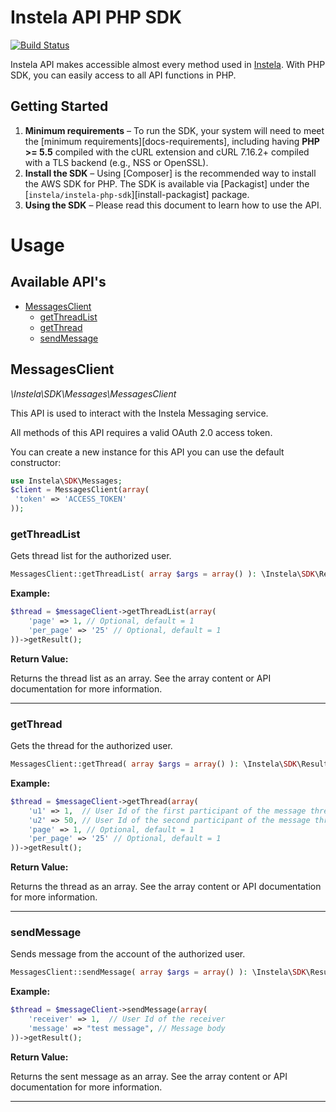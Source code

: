 # Instela API PHP SDK

[![Build Status](https://travis-ci.com/thehivecluster/instela-api-client.svg?token=g7m3yvL9xyyUBXqyRzHX)](https://travis-ci.com/thehivecluster/instela-api-client)

Instela API makes accessible almost every method used in [Instela](https://www.instela.com). With PHP SDK, you can easily access to all API functions in PHP.
 
## Getting Started

1. **Minimum requirements** – To run the SDK, your system will need to meet the
   [minimum requirements][docs-requirements], including having **PHP >= 5.5**
   compiled with the cURL extension and cURL 7.16.2+ compiled with a TLS
   backend (e.g., NSS or OpenSSL).
1. **Install the SDK** – Using [Composer] is the recommended way to install the
   AWS SDK for PHP. The SDK is available via [Packagist] under the
   [`instela/instela-php-sdk`][install-packagist] package.
1. **Using the SDK** – Please read this document to learn how to use the API.
  

# Usage

## Available API's

* [MessagesClient](#messagesclient)
    * [getThreadList](#getthreadlist)
    * [getThread](#getthread)
    * [sendMessage](#sendmessage)

## MessagesClient
*\Instela\SDK\Messages\MessagesClient*


This API is used to interact with the Instela Messaging service.

All methods of this API requires a valid OAuth 2.0 access token.

You can create a new instance for this API you can use the default constructor:

```php
use Instela\SDK\Messages;
$client = MessagesClient(array(
 'token' => 'ACCESS_TOKEN'
));
```



### getThreadList

Gets thread list for the authorized user.

```php
MessagesClient::getThreadList( array $args = array() ): \Instela\SDK\Result
```

**Example:**

```php
$thread = $messageClient->getThreadList(array(
    'page' => 1, // Optional, default = 1
    'per_page' => '25' // Optional, default = 1
))->getResult();

```


**Return Value:**

Returns the thread list as an array. See the array content or API documentation for more information.


---

### getThread

Gets the thread for the authorized user.

```php
MessagesClient::getThread( array $args = array() ): \Instela\SDK\Result
```

**Example:**

```php
$thread = $messageClient->getThread(array(
    'u1' => 1,  // User Id of the first participant of the message thread
    'u2' => 50, // User Id of the second participant of the message thread
    'page' => 1, // Optional, default = 1
    'per_page' => '25' // Optional, default = 1
))->getResult();
```


**Return Value:**

Returns the thread as an array. See the array content or API documentation for more information.


---

### sendMessage

Sends message from the account of the authorized user.

```php
MessagesClient::sendMessage( array $args = array() ): \Instela\SDK\Result
```

**Example:**

```php
$thread = $messageClient->sendMessage(array(
    'receiver' => 1,  // User Id of the receiver
    'message' => "test message", // Message body
))->getResult();
```


**Return Value:**

Returns the sent message as an array. See the array content or API documentation for more information.


---
